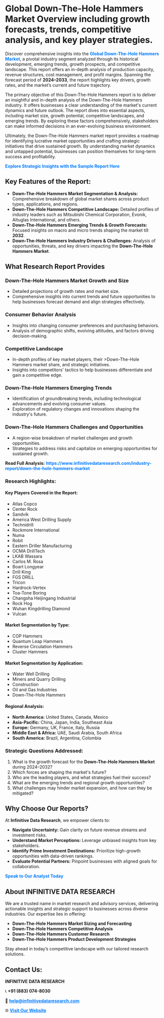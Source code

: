 <h1>Global Down-The-Hole Hammers Market Overview including growth forecasts, trends, competitive analysis, and key player strategies.</h1>
<p>
Discover comprehensive insights into the 
<a href="https://www.infinitivedataresearch.com/industry-report/down-the-hole-hammers-market" rel="dofollow" style="color: #007BFF; text-decoration: none;"><strong>Global Down-The-Hole Hammers Market</strong></a>, a pivotal industry segment analyzed through its historical development, emerging trends, growth prospects, and competitive landscape. This report offers an in-depth analysis of production capacity, revenue structures, cost management, and profit margins. Spanning the forecast period of <strong>2024–2033</strong>, the report highlights key drivers, growth rates, and the market’s current and future trajectory.
</p>
<p>
The primary objective of this Down-The-Hole Hammers report is to deliver an insightful and in-depth analysis of the Down-The-Hole Hammers industry. It offers businesses a clear understanding of the market's current dynamics and future outlook. The report dives into essential aspects, including market size, growth potential, competitive landscapes, and emerging trends. By exploring these factors comprehensively, stakeholders can make informed decisions in an ever-evolving business environment.
</p>
<p>
Ultimately, the Down-The-Hole Hammers market report provides a roadmap for identifying lucrative market opportunities and crafting strategic initiatives that drive sustained growth. By understanding market dynamics and untapped potential, businesses can position themselves for long-term success and profitability.
</p>
<p>
<a href="https://www.infinitivedataresearch.com/request-sample/reportId=110768" style="color: #007BFF; text-decoration: none;"><strong>Explore Strategic Insights with the Sample Report Here</strong></a>
</p>

<h2>Key Features of the Report:</h2>
<ul>
<li><strong>Down-The-Hole Hammers Market Segmentation & Analysis:</strong> Comprehensive breakdown of global market shares across product types, applications, and regions.</li>
<li><strong>Down-The-Hole Hammers Competitive Landscape:</strong> Detailed profiles of industry leaders such as Mitsubishi Chemical Corporation, Evonik, Altuglas International, and others.</li>
<li><strong>Down-The-Hole Hammers Emerging Trends & Growth Forecasts:</strong> Focused insights on macro and micro trends shaping the market till <strong>2032</strong>.</li>
<li><strong>Down-The-Hole Hammers Industry Drivers & Challenges:</strong> Analysis of opportunities, threats, and key drivers impacting the <strong>Down-The-Hole Hammers Market</strong>.</li>
</ul>

<h2>What Research Report Provides</h2>
<h3>Down-The-Hole Hammers Market Growth and Size</h3>
<ul>
<li>Detailed projections of growth rates and market size.</li>
<li>Comprehensive insights into current trends and future opportunities to help businesses forecast demand and align strategies effectively.</li>
</ul>

<h3>Consumer Behavior Analysis</h3>
<ul>
<li>Insights into changing consumer preferences and purchasing behaviors.</li>
<li>Analysis of demographic shifts, evolving attitudes, and factors driving decision-making.</li>
</ul>

<h3>Competitive Landscape</h3>
<ul>
<li>In-depth profiles of key market players, their >Down-The-Hole Hammers market share, and strategic initiatives.</li>
<li>Insights into competitors' tactics to help businesses differentiate and gain a competitive edge.</li>
</ul>

<h3>Down-The-Hole Hammers Emerging Trends</h3>
<ul>
<li>Identification of groundbreaking trends, including technological advancements and evolving consumer values.</li>
<li>Exploration of regulatory changes and innovations shaping the industry's future.</li>
</ul>

<h3>Down-The-Hole Hammers Challenges and Opportunities</h3>
<ul>
<li>A region-wise breakdown of market challenges and growth opportunities.</li>
<li>Strategies to address risks and capitalize on emerging opportunities for sustained growth.</li>
</ul>
<p><strong>Read Full Analysis:</strong> <a href="https://www.infinitivedataresearch.com/industry-report/down-the-hole-hammers-market" rel="dofollow" style="color: #007BFF; text-decoration: none;"><strong>https://www.infinitivedataresearch.com/industry-report/down-the-hole-hammers-market</strong></a></p>
<h3>Research Highlights:</h3>
<h4>Key Players Covered in the Report:</h4>
<ul><li>Atlas Copco</li><li>Center Rock</li><li>Sandvik</li><li>America West Drilling Supply</li><li>Technidrill</li><li>Rockmore International</li><li>Numa</li><li>Robit</li><li>Eastern Driller Manufacturing</li><li>OCMA DrillTech</li><li>LKAB Wassara</li><li>Carlos M. Rosa</li><li>Boart Longyear</li><li>Drill King</li><li>FGS DRILL</li><li>Tricon</li><li>Hardrock-Vertex</li><li>Toa-Tone Boring</li><li>Changsha Heijingang Industrial</li><li>Rock Hog</li><li>Wuhan Kingdrilling Diamond</li><li>Vulcan</li></ul>
<h4>Market Segmentation by Type:</h4>
<ul><li>COP Hammers</li><li>Quantum Leap Hammers</li><li>Reverse Circulation Hammers</li><li>Cluster Hammers</li></ul>
<h4>Market Segmentation by Application:</h4>
<ul><li>Water Well Drilling</li><li>Miners and Quarry Drilling</li><li>Construction</li><li>Oil and Gas Industries</li><li>Down-The-Hole Hammers</li></ul>

<h4>Regional Analysis:</h4>
<ul>
<li><strong>North America:</strong> United States, Canada, Mexico</li>
<li><strong>Asia-Pacific:</strong> China, Japan, India, Southeast Asia</li>
<li><strong>Europe:</strong> Germany, UK, France, Italy, Russia</li>
<li><strong>Middle East & Africa:</strong> UAE, Saudi Arabia, South Africa</li>
<li><strong>South America:</strong> Brazil, Argentina, Colombia</li>
</ul>

<h3>Strategic Questions Addressed:</h3>
<ol>
<li>What is the growth forecast for the <strong>Down-The-Hole Hammers Market</strong> during 2024–2032?</li>
<li>Which forces are shaping the market's future?</li>
<li>Who are the leading players, and what strategies fuel their success?</li>
<li>What are the emerging trends and regional growth opportunities?</li>
<li>What challenges may hinder market expansion, and how can they be mitigated?</li>
</ol>

<h2>Why Choose Our Reports?</h2>
<p>At <strong>Infinitive Data Research</strong>, we empower clients to:</p>
<ul>
<li><strong>Navigate Uncertainty:</strong> Gain clarity on future revenue streams and investment risks.</li>
<li><strong>Understand Market Perceptions:</strong> Leverage unbiased insights from key stakeholders.</li>
<li><strong>Identify Prime Investment Destinations:</strong> Prioritize high-growth opportunities with data-driven rankings.</li>
<li><strong>Evaluate Potential Partners:</strong> Pinpoint businesses with aligned goals for collaboration.</li>
</ul>
<p><a href="https://www.infinitivedataresearch.com/industry-report/down-the-hole-hammers-market" rel="dofollow" style="color: #007BFF; text-decoration: none;"><strong>Speak to Our Analyst Today</strong></a></p>

<h2>About INFINITIVE DATA RESEARCH</h2>
<p>We are a trusted name in market research and advisory services, delivering actionable insights and strategic support to businesses across diverse industries. Our expertise lies in offering:</p>
<ul>
<li><strong>Down-The-Hole Hammers Market Sizing and Forecasting</strong></li>
<li><strong>Down-The-Hole Hammers Competitive Analysis</strong></li>
<li><strong>Down-The-Hole Hammers Customer Research</strong></li>
<li><strong>Down-The-Hole Hammers Product Development Strategies</strong></li>
</ul>
<p>Stay ahead in today’s competitive landscape with our tailored research solutions.</p>

<h2>Contact Us:</h2>
<p><strong>INFINITIVE DATA RESEARCH</strong></p>
<p>📞 <strong>+91 (883) 074-8030</strong></p>
<p>📧 <strong><a href="mailto:help@infinitivedataresearch.com" style="color: #007BFF;">help@infinitivedataresearch.com</a></strong></p>
<p>🌐 <strong><a href="https://www.infinitivedataresearch.com" rel="dofollow" style="color: #007BFF;">Visit Our Website</a></strong></p>